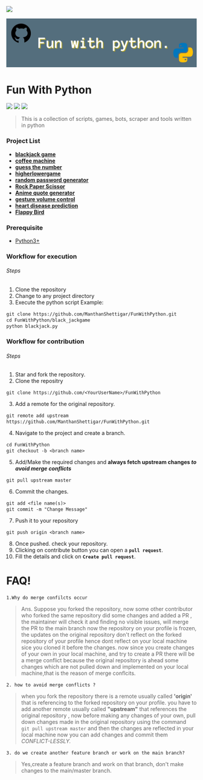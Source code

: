 

![](https://external-content.duckduckgo.com/iu/?u=https%3A%2F%2Fstatic.coderbridge.com%2Fimg%2Ftechbridge%2Fimages%2Fhuli%2Fhacktoberfest.png&f=1&nofb=1)

![image](Fun_with_Python.jpg)
# Fun With Python



![](https://img.shields.io/github/stars/ManthanShettigar/FunWithPython) ![](https://img.shields.io/github/watchers/ManthanShettigar/FunWithPython) ![](https://img.shields.io/github/forks/ManthanShettigar/FunWithPython)

> This is a collection of scripts, games, bots, scraper and tools written in python


### Project List 
- [**blackjack game**](/black_jackgame)
- [**coffee machine**](/coffeemachine)
- [**guess the number**](/guess_the_number)
- [**higherlowergame**](/higherlowergame)
- [**random password generator**](/random_password_generator)
- [**Rock Paper Scissor**](/rock_paper_scissor)
- [**Anime quote generator**](/anime_quote_generator)
- [**gesture volume control**](/gesture_volume_control)
- [**heart disease prediction**](/Heart_Disease_Prediction)
- [**Flappy Bird**](/Flappy-Bird )

### Prerequisite
- [Python3+](https://www.python.org/)


### Workflow for execution
###### Steps
1. Clone the repository
2. Change to any project directory
3. Execute the python script
Example:
```shell
git clone https://github.com/ManthanShettigar/FunWithPython.git
cd FunWithPython/black_jackgame
python blackjack.py
```



### Workflow for contribution
###### Steps
1. Star and fork the repository.
2. Clone the repositry
``` 
git clone https://github.com/<YourUserName>/FunWithPython
```

3. Add a remote for the original repository.
``` 
git remote add upstream https://github.com/ManthanShettigar/FunWithPython.git
```
4. Navigate to the project and create a branch.
```
cd FunWithPython
git checkout -b <branch name>
```
5. Add/Make the required changes and **always fetch upstream changes _to avoid merge conflicts_**
```
git pull upstream master
```
6. Commit the changes.
```
git add <file name(s)>
git commit -m "Change Message"
```
7. Push it to your repository
```
git push origin <branch name>
```
8. Once pushed. check your repository.
9. Clicking on contribute button you can open a **```pull request```**.
10. Fill the details and click on **```Create pull request```**.

# FAQ!

    1.Why do merge confilcts occur

>Ans. Suppose you forked the repository, now some other contributor who forked the same repository did some changes and added a PR , the maintainer will check it and finding no visible issues, will merge the PR to the main branch now the repository on your profile is frozen, the updates on the original repository don't reflect on the forked repository of your profile hence dont reflect on your local machine sice you cloned it before the changes.
now since you create changes of your own in your local machine, and try to create a PR there will be a merge conflict because the original repository is ahead some changes which are not pulled down and implemented on your local machine,that is the reason of merge conflcits.


    2. how to avoid merge conflicts ?

> when you fork the repository there is a remote usually called **'origin'** that is referencing to the forked repository on your profile. you have to add another remote usually called **"upstream"** that references the original repository , now before making any changes of your own,  pull down changes made in the original repository using the command ` git pull upstream master` and then the changes are reflected in your local machine now you can add changes and commit them _CONFLICT-LESSLY._

    3. do we create another feature branch or work on the main branch?

> Yes,create a feature branch and work on that branch, don't make changes to the main/master branch.

